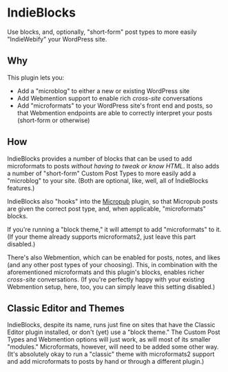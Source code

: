 # IndieBlocks
Use blocks, and, optionally, "short-form" post types to more easily "IndieWebify" your WordPress site.

## Why
This plugin lets you:

* Add a "microblog" to either a new or existing WordPress site
* Add Webmention support to enable rich _cross-site_ conversations
* Add "microformats" to your WordPress site's front end and posts, so that Webmention endpoints are able to correctly interpret your posts (short-form or otherwise)

## How
IndieBlocks provides a number of blocks that can be used to add microformats to posts _without having to tweak or know HTML_. It also adds a number of "short-form" Custom Post Types to more easily add a "microblog" to your site. (Both are optional, like, well, all of IndieBlocks features.)

IndieBlocks also "hooks" into the [Micropub](https://wordpress.org/plugins/micropub/) plugin, so that Micropub posts are given the correct post type, and, when applicable, "microformats" blocks.

If you're running a "block theme," it will attempt to add "microformats" to it. (If your theme already supports microformats2, just leave this part disabled.)

There's also Webmention, which can be enabled for posts, notes, and likes (and any other post types of your choosing). This, in combination with the aforementioned microformats and this plugin's blocks, enables richer _cross-site_ conversations. (If you're perfectly happy with your existing Webmention setup, here, too, you can simply leave this setting disabled.)

## Classic Editor and Themes
IndieBlocks, despite its name, runs just fine on sites that have the Classic Editor plugin installed, or don't (yet) use a "block theme." The Custom Post Types and Webmention options will just work, as will most of its smaller "modules." Microformats, however, will need to be added some other way. (It's absolutely okay to run a "classic" theme with microformats2 support and add microformats to posts by hand or through a different plugin.)
